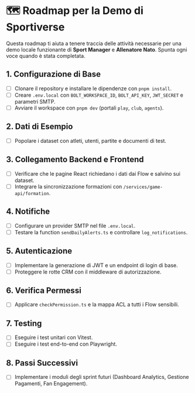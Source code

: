 # 🗺️ Roadmap per la Demo di Sportiverse

Questa roadmap ti aiuta a tenere traccia delle attività necessarie per una demo locale funzionante di **Sport Manager** e **Allenatore Nato**. Spunta ogni voce quando è stata completata.

## 1. Configurazione di Base
- [ ] Clonare il repository e installare le dipendenze con `pnpm install`.
- [ ] Creare `.env.local` con `BOLT_WORKSPACE_ID`, `BOLT_API_KEY`, `JWT_SECRET` e parametri SMTP.
- [ ] Avviare il workspace con `pnpm dev` (portali `play`, `club`, `agents`).

## 2. Dati di Esempio
- [ ] Popolare i dataset con atleti, utenti, partite e documenti di test.

## 3. Collegamento Backend e Frontend
- [ ] Verificare che le pagine React richiedano i dati dai Flow e salvino sui dataset.
- [ ] Integrare la sincronizzazione formazioni con `/services/game-api/formation`.

## 4. Notifiche
- [ ] Configurare un provider SMTP nel file `.env.local`.
- [ ] Testare la function `sendDailyAlerts.ts` e controllare `log_notifications`.

## 5. Autenticazione
- [ ] Implementare la generazione di JWT e un endpoint di login di base.
- [ ] Proteggere le rotte CRM con il middleware di autorizzazione.

## 6. Verifica Permessi
- [ ] Applicare `checkPermission.ts` e la mappa ACL a tutti i Flow sensibili.

## 7. Testing
- [ ] Eseguire i test unitari con Vitest.
- [ ] Eseguire i test end-to-end con Playwright.

## 8. Passi Successivi
- [ ] Implementare i moduli degli sprint futuri (Dashboard Analytics, Gestione Pagamenti, Fan Engagement).

